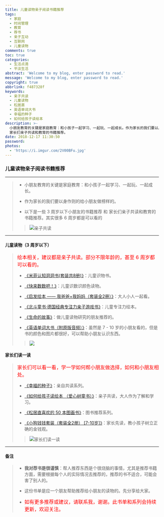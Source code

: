 ```yaml
---
title: 儿童读物亲子阅读书籍推荐
tags:
  - 家庭
  - 时间管理
  - 教育
  - 荐书
  - 亲子互动
  - 互联网
  - 儿童读物
comments: true
toc: true
categories:
  - 生活点滴
  - 平淡生活
abstract: 'Welcome to my blog, enter password to read.'
message: 'Welcome to my blog, enter password to read.'
copyright: true
abbrlink: f487328f
keywords:
  - 亲子共读
  - 儿童读物
  - 松居直
  - 英语单词大书
  - 幸福的种子
  - 如何给孩子读绘本
description: >-
  小朋友教育的关键是家庭教育：和小孩子一起学习、一起玩、一起成长。作为家长的我们要以身作则的给小朋友做榜样的。以下是一些 3 周岁以下小朋友的书籍推荐 和
  家长们亲子共读和教育的书籍推荐。
date: 2018-12-17 11:30:50
password:
photos:
  - 'https://i.imgur.com/2V00BFu.jpg'
---
```

<script type="text/javascript" src="/js/src/bai.js"></script>

### 儿童读物亲子阅读书籍推荐

---
> * 小朋友教育的关键是家庭教育：和小孩子一起学习、一起玩、一起成长。
>
> * 作为家长的我们要以身作则的给小朋友做榜样的。
>
> * 以下是一些 3 周岁以下小朋友的书籍推荐 和 家长们亲子共读和教育的书籍推荐。其实很多 6 周岁都是可以看的
>
>> ![亲子共读](https://i.imgur.com/IlpPUEe.jpg)

---

#### 儿童读物（3 周岁以下）
> <font color=red size=3.0>绘本相关，建议都是亲子共读。部分不限年龄的，甚至 6 周岁都可以看的。</font>
>
> * [《米菲认知洞洞书(套装共8册)》](https://item.jd.com/11710657.html)：儿童识物书。
>
> * [《快来数数吧！》](https://item.jd.com/12088332.html)：儿童识数识颜色读物。
>
> * [《启发绘本 —— 我爸爸+我妈妈（套装全2册）》](https://item.jd.com/11480060.html)：大人小人一起看。
>
> * [《北斗童书·德国经典专注力亲子游戏书》](https://item.jd.com/11977623.html)：儿童专注力绘本。
>
> * [《生命的故事》](https://item.jd.com/14894125938.html)：做儿童读物研究的朋友推荐的。
>
> * [《英语单词大书（附原版音频）》](https://item.jd.com/12081245.html)：虽然是 7 - 10 岁的小朋友看的，但是书的颜色和图片都很好，可以帮助小朋友认识东西。
>
>> ![](https://wx1.sinaimg.cn/large/006tNbRwgy1fyaep5cp9oj30go0k5abt.jpg)

#### 家长们读一读
> <font color=red size=3.0> 家长们可以看一看，学一学如何帮小朋友做选择，如何和小朋友相处。</font>
>
> * [《幸福的种子》](https://item.jd.com/11314061.html)：亲自共读系列。
>
> * [《如何给孩子读绘本 （爱心树童书）》](https://item.jd.com/12183592.html)：亲子共读，大人作为了解和学习。
>
> * [《松居直喜欢的 50 本图画书》](https://item.jd.com/27391918652.html)：图书推荐系列。
>
> * [《小狗钱钱套装（套装全2册） [7-10岁]》](https://item.jd.com/12345927.html)：家长先读，教小孩子树立正确的金钱观。
>
>>  ![家长们读一读](https://i.imgur.com/6OKPb4P.jpg)

---
#### 备注
> *  **我对荐书是很谨慎**：帮人推荐东西是个很烧脑的事情，尤其是推荐书籍方面，需要根据每个人的实际情况去推荐的，推荐的书不适合，可能会害了别人的。
>
> *  这份书单是应一个朋友帮助推荐给小朋友的读物的。先分享给大家。
>
> *  <font color=red size=3.0> 如有更多推荐或建议，请联系我，谢谢。此书单和系列会持续更新，欢迎关注。</font>
